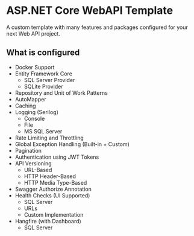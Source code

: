 # ASP.NET Core WebAPI Template
 A custom template with many features and packages configured for your next Web API project.

## What is configured
+ Docker Support
+ Entity Framework Core
  + SQL Server Provider
  + SQLite Provider
+ Repository and Unit of Work Patterns
+ AutoMapper
+ Caching
+ Logging (Serilog)
  + Console
  + File
  + MS SQL Server
+ Rate Limiting and Throttling
+ Global Exception Handling (Built-in + Custom)
+ Pagination
+ Authentication using JWT Tokens
+ API Versioning
  + URL-Based
  + HTTP Header-Based
  + HTTP Media Type-Based
+ Swagger Authorize Annotation
+ Health Checks (UI Supported)
  + SQL Server
  + URLs
  + Custom Implementation
+ Hangfire (with Dashboard)
  + SQL Server
